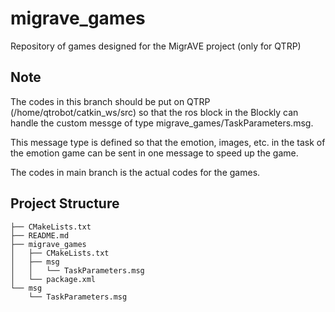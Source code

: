 # migrave_games
Repository of games designed for the MigrAVE project (only for QTRP)

## Note
The codes in this branch should be put on QTRP (/home/qtrobot/catkin_ws/src) so that the ros block in the Blockly can handle the custom messge of type migrave_games/TaskParameters.msg. 

This message type is defined so that the emotion, images, etc. in the task of the emotion game can be sent in one message to speed up the game. 

The codes in main branch is the actual codes for the games.

## Project Structure
```
├── CMakeLists.txt
├── README.md
├── migrave_games
│   ├── CMakeLists.txt
│   ├── msg
│   │   └── TaskParameters.msg
│   └── package.xml
└── msg
    └── TaskParameters.msg
```

